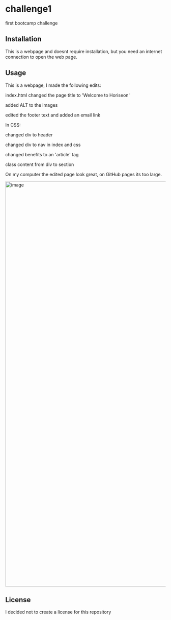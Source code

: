 # challenge1
first bootcamp challenge

## Installation

This is a webpage and doesnt require installation, but you need an internet connection to open the web page.

## Usage 

This is a webpage, I made the following edits:

index.html changed the page title to 'Welcome to Horiseon'

added ALT to the images

edited the footer text and added an email link

In CSS:

changed div to header

changed div to nav in index and css

changed benefits to an 'article' tag

class content from div to section

On my computer the edited page look great, on GitHub pages its too large.

<img width="1269" alt="image" src="https://github.com/simon2781/challenge1/assets/131234378/f9b3071b-941a-4688-91bf-a554557d8a68">


## License

I decided not to create a license for this repository

